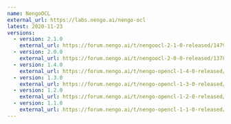 ```yaml
---
name: NengoOCL
external_url: https://labs.nengo.ai/nengo-ocl
latest: 2020-11-23
versions:
  - version: 2.1.0
    external_url: https://forum.nengo.ai/t/nengoocl-2-1-0-released/1479
  - version: 2.0.0
    external_url: https://forum.nengo.ai/t/nengoocl-2-0-0-released/1378
  - version: 1.4.0
    external_url: https://forum.nengo.ai/t/nengo-opencl-1-4-0-released/593
  - version: 1.3.0
    external_url: https://forum.nengo.ai/t/nengo-opencl-1-3-0-released/398
  - version: 1.2.0
    external_url: https://forum.nengo.ai/t/nengo-opencl-1-2-0-released/229
  - version: 1.1.0
    external_url: https://forum.nengo.ai/t/nengo-opencl-1-1-0-released/177
---
```


